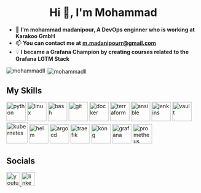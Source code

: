 <h1 align="center">Hi 👋, I'm Mohammad</h1>

- 🌱 **I'm mohammad madanipour, A DevOps enginner who is working at Karakoo GmbH**
- 📫 **You can contact me at** **m.madanipourr@gmail.com**
- :bulb: **I became a Grafana Champion by creating courses related to the Grafana LGTM Stack**

<p><img align="left" src="https://github-readme-stats.vercel.app/api/top-langs?username=mohammadll&show_icons=true&locale=en&layout=compact" alt="mohammadll" /></p>

<p>&nbsp;<img align="center" src="https://github-readme-stats.vercel.app/api?username=mohammadll&show_icons=true&locale=en" alt="mohammadll" /></p>

<h2> My Skills </h2>
<p align="left">
<img src="https://cdn.jsdelivr.net/gh/devicons/devicon/icons/python/python-original.svg" alt="python" width="50" height="50"/>
<img src="https://cdn.jsdelivr.net/gh/devicons/devicon/icons/linux/linux-original.svg" alt="linux" width="50" height="50"/>
<img src="https://cdn.jsdelivr.net/gh/devicons/devicon/icons/bash/bash-original.svg" alt="bash" width="50" height="50"/>
<img src="https://cdn.jsdelivr.net/gh/devicons/devicon/icons/git/git-original.svg" alt="git" width="50" height="50"/>
<img src="https://cdn.jsdelivr.net/gh/devicons/devicon/icons/docker/docker-original.svg" alt="docker" width="50" height="50"/>
<img src="https://cdn.jsdelivr.net/gh/devicons/devicon/icons/terraform/terraform-original.svg" alt="terraform" width="50" height="50"/>
<img src="https://cdn.jsdelivr.net/gh/devicons/devicon/icons/ansible/ansible-original.svg" alt="ansible" width="50" height="50"/>
<img src="https://cdn.jsdelivr.net/gh/devicons/devicon/icons/jenkins/jenkins-original.svg" alt="jenkins" width="50" height="50"/>
<img src="https://www.svgrepo.com/download/448679/vault.svg" alt="vault" width="50" height="50"/>
<img src="https://cdn.jsdelivr.net/gh/devicons/devicon/icons/kubernetes/kubernetes-plain-wordmark.svg" alt="kubernetes" width="55" height="55"/>
<img src="https://seeklogo.com/images/H/helm-logo-9208DB3EE5-seeklogo.com.png" alt="helm" width="50" height="50"/>
<img src="https://cdn.jsdelivr.net/gh/devicons/devicon/icons/argocd/argocd-original.svg" alt="argocd" width="50" height="50"/>
<img src="https://seeklogo.com/images/T/traefik-logo-337D318F44-seeklogo.com.png" alt="traefik" width="50" height="50"/>
<img src="https://seeklogo.com/images/K/kong-logo-30290787E5-seeklogo.com.png" alt="kong" width="50" height="50"/>
<img src="https://cdn.jsdelivr.net/gh/devicons/devicon/icons/grafana/grafana-original.svg" alt="grafana" width="50" height="50"/>
<img src="https://cdn.jsdelivr.net/gh/devicons/devicon/icons/prometheus/prometheus-original.svg" alt="prometheus" width="50" height="50"/>
</p>

<h2> Socials </h2>
<div align="left">
  <a href="https://www.youtube.com/playlist?list=PLYrn63eEqAzYttcyB6On1oH35O5rxgDt4" target="_blank">
    <img src="https://img.shields.io/static/v1?message=Youtube&logo=youtube&label=&color=FF0000&logoColor=white&labelColor=&style=for-the-badge" height="35" alt="youtube logo"  />
  </a>
  <a href="https://www.linkedin.com/in/mohammad-madanipour-87149bb3" target="_blank">
    <img src="https://img.shields.io/static/v1?message=LinkedIn&logo=linkedin&label=&color=0077B5&logoColor=white&labelColor=&style=for-the-badge" height="35" alt="linkedin logo"  />
  </a>
</div>
